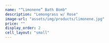 ```yaml
---
name: "“Limonene” Bath Bomb"
description: "Lemongrass w/ Rose"
image-url: "assets/img/products/limonene.jpg"
price: ""
display_order: 2
cell_layout: "small"
---
```

